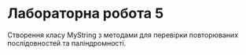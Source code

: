 # Лабораторна робота 5

Створення класу MyString з методами для перевірки повторюваних послідовностей та паліндромності.